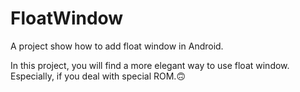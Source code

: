 # FloatWindow
A project show how to add float window in Android.

In this project, you will find a more elegant way to use float window.
Especially, if you deal with special ROM.🙃

